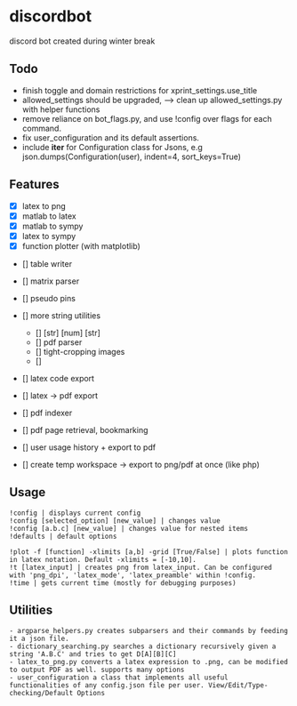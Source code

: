 # discordbot 
discord bot created during winter break

## Todo
- finish toggle and domain restrictions for xprint_settings.use_title
- allowed_settings should be upgraded, --> clean up allowed_settings.py with helper functions
- remove reliance on bot_flags.py, and use !config over flags for each command.
- fix user_configuration and its default assertions.
- include __iter__ for Configuration class for Jsons, e.g json.dumps(Configuration(user), indent=4, sort_keys=True)

## Features
- [x] latex to png
- [x] matlab to latex
- [x] matlab to sympy
- [x] latex to sympy
- [x] function plotter (with matplotlib)

- [] table writer
- [] matrix parser

- [] pseudo pins
- [] more string utilities
    - [] [str] [num] [str]
    - [] pdf parser
    - [] tight-cropping images
    - []

- [] latex code export
- [] latex -> pdf export
- [] pdf indexer
- [] pdf page retrieval, bookmarking
- [] user usage history + export to pdf
- [] create temp workspace -> export to png/pdf at once (like php)

## Usage
    !config | displays current config
    !config [selected_option] [new_value] | changes value
    !config [a.b.c] [new_value] | changes value for nested items
    !defaults | default options
    
    !plot -f [function] -xlimits [a,b] -grid [True/False] | plots function in latex notation. Default -xlimits = [-10,10].
    !t [latex_input] | creates png from latex_input. Can be configured with 'png_dpi', 'latex_mode', 'latex_preamble' within !config. 
    !time | gets current time (mostly for debugging purposes)

## Utilities
    - argparse_helpers.py creates subparsers and their commands by feeding it a json file.
    - dictionary_searching.py searches a dictionary recursively given a string 'A.B.C' and tries to get D[A][B][C]
    - latex_to_png.py converts a latex expression to .png, can be modified to output PDF as well. supports many options
    - user_configuration a class that implements all useful functionalities of any config.json file per user. View/Edit/Type-checking/Default Options